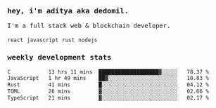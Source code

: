 <samp>
    <h3>hey, i'm aditya aka dedomil.</h3>
    I'm a full stack web & blockchain developer. 
    <br />
    <br />
    <code>react</code> <code>javascript</code> <code>rust</code> <code>nodejs</code>
    <h3>weekly development stats</h3>
    <!--START_SECTION:waka-->

```txt
C            13 hrs 11 mins  ███████████████████▓░░░░░   78.37 %
JavaScript   1 hr 49 mins    ██▓░░░░░░░░░░░░░░░░░░░░░░   10.83 %
Rust         41 mins         █░░░░░░░░░░░░░░░░░░░░░░░░   04.12 %
TOML         26 mins         ▓░░░░░░░░░░░░░░░░░░░░░░░░   02.66 %
TypeScript   21 mins         ▓░░░░░░░░░░░░░░░░░░░░░░░░   02.17 %
```

<!--END_SECTION:waka-->
</samp>
